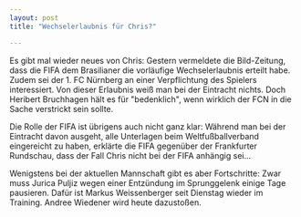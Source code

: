 ```yaml
---
layout: post
title: "Wechselerlaubnis für Chris?"

---
```


Es gibt mal wieder neues von Chris: Gestern vermeldete die Bild-Zeitung, dass die FIFA dem Brasilianer die vorläufige Wechselerlaubnis erteilt habe. Zudem sei der 1. FC Nürnberg an einer Verpflichtung des Spielers interessiert. Von dieser Erlaubnis weiß man bei der Eintracht nichts. Doch Heribert Bruchhagen hält es für "bedenklich", wenn wirklich der FCN in die Sache verstrickt sein sollte. 

Die Rolle der FIFA ist übrigens auch nicht ganz klar: Während man bei der Eintracht davon ausgeht, alle Unterlagen beim Weltfußballverband eingereicht zu haben, erklärte die FIFA gegenüber der Frankfurter Rundschau, dass der Fall Chris nicht bei der FIFA anhängig sei...

Wenigstens bei der aktuellen Mannschaft gibt es aber Fortschritte: Zwar muss Jurica Puljiz wegen einer Entzündung im Sprunggelenk einige Tage pausieren. Dafür ist Markus Weissenberger seit Dienstag wieder im Training. Andree Wiedener wird heute dazustoßen.
